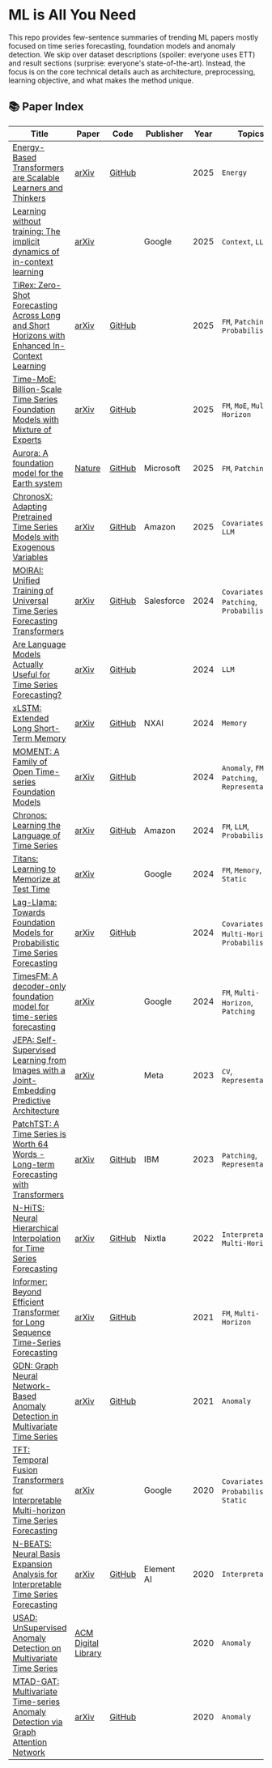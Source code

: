 # ML is All You Need

This repo provides few-sentence summaries of trending ML papers mostly focused on time series forecasting, foundation models and anomaly detection. We skip over dataset descriptions (spoiler: everyone uses ETT) and result sections (surprise: everyone's state-of-the-art). Instead, the focus is on the core technical details auch as architecture, preprocessing, learning objective, and what makes the method unique.

## 📚 Paper Index

| Title | Paper | Code | Publisher | Year | Topics |
|-------|-------|------|-----------|------|--------|
| [Energy-Based Transformers are Scalable Learners and Thinkers](papers/energy-based-transformers-are-scalable-learners-and-thinkers.md) | [arXiv](https://arxiv.org/pdf/2507.02092) | [GitHub](https://github.com/alexiglad/ebt) |   | 2025 | `Energy`
| [Learning without training: The implicit dynamics of in-context learning](papers/learning-without-training-the-implicit-dynamics-of-in-context-learning.md) | [arXiv](https://arxiv.org/pdf/2507.16003) |   | Google | 2025 | `Context`, `LLM`
| [TiRex: Zero-Shot Forecasting Across Long and Short Horizons with Enhanced In-Context Learning](papers/tirex-zero-shot-forecasting-across-long-and-short-horizons-with-enhanced-in-context-learning.md) | [arXiv](https://arxiv.org/pdf/2505.23719) | [GitHub](https://github.com/NX-AI/tirex) |   | 2025 | `FM`, `Patching`, `Probabilistic`
| [Time-MoE: Billion-Scale Time Series Foundation Models with Mixture of Experts](papers/time-moe-billion-scale-time-series-foundation-models-with-mixture-of-experts.md) | [arXiv](https://arxiv.org/pdf/2409.16040) | [GitHub](https://github.com/Time-MoE/Time-MoE) |   | 2025 | `FM`, `MoE`, `Multi-Horizon`
| [Aurora: A foundation model for the Earth system](papers/aurora-a-foundation-model-for-the-earth-system.md) | [Nature](https://www.nature.com/articles/s41586-025-09005-y) | [GitHub](https://github.com/microsoft/aurora) | Microsoft | 2025 | `FM`, `Patching`
| [ChronosX: Adapting Pretrained Time Series Models with Exogenous Variables](papers/chronosx-adapting-pretrained-time-series-models-with-exogenous-variables.md) | [arXiv](https://arxiv.org/pdf/2503.12107) | [GitHub](https://github.com/amazon-science/chronos-forecasting/tree/chronosx) | Amazon | 2025 | `Covariates`, `FM`, `LLM`
| [MOIRAI: Unified Training of Universal Time Series Forecasting Transformers](papers/moirai-unified-training-of-universal-time-series-forecasting-transformers.md) | [arXiv](https://arxiv.org/pdf/2402.02592) | [GitHub](https://github.com/SalesforceAIResearch/uni2ts) | Salesforce | 2024 | `Covariates`, `FM`, `Patching`, `Probabilistic`
| [Are Language Models Actually Useful for Time Series Forecasting?](papers/are-language-models-actually-useful-for-time-series-forecasting.md) | [arXiv](https://arxiv.org/pdf/2406.16964) | [GitHub](https://github.com/BennyTMT/LLMsForTimeSeries) |   | 2024 | `LLM`
| [xLSTM: Extended Long Short-Term Memory](papers/xlstm-extended-long-short-term-memory.md) | [arXiv](https://arxiv.org/pdf/2405.04517) | [GitHub](https://github.com/NX-AI/xlstm) | NXAI | 2024 | `Memory`
| [MOMENT: A Family of Open Time-series Foundation Models](papers/moment-a-family-of-open-time-series-foundation-models.md) | [arXiv](https://arxiv.org/pdf/2402.03885) | [GitHub](https://github.com/moment-timeseries-foundation-model/moment) |   | 2024 | `Anomaly`, `FM`, `Patching`, `Representation`
| [Chronos: Learning the Language of Time Series](papers/chronos-learning-the-language-of-time-series.md) | [arXiv](https://arxiv.org/pdf/2403.07815) | [GitHub](https://github.com/amazon-science/chronos-forecasting) | Amazon | 2024 | `FM`, `LLM`, `Probabilistic`
| [Titans: Learning to Memorize at Test Time](papers/titans-learning-to-memorize-at-test-time.md) | [arXiv](https://arxiv.org/pdf/2501.00663) |   | Google | 2024 | `FM`, `Memory`, `Static`
| [Lag-Llama: Towards Foundation Models for Probabilistic Time Series Forecasting](papers/lag-llama-towards-foundation-models-for-probabilistic-time-series-forecasting.md) | [arXiv](https://arxiv.org/pdf/2310.08278) | [GitHub](https://github.com/time-series-foundation-models/lag-llama) |   | 2024 | `Covariates`, `FM`, `Multi-Horizon`, `Probabilistic`
| [TimesFM: A decoder-only foundation model for time-series forecasting](papers/timesfm-a-decoder-only-foundation-model-for-time-series-forecasting.md) | [arXiv](https://arxiv.org/pdf/2310.10688) |   | Google | 2024 | `FM`, `Multi-Horizon`, `Patching`
| [JEPA: Self-Supervised Learning from Images with a Joint-Embedding Predictive Architecture](papers/jepa-self-supervised-learning-from-images-with-a-joint-embedding-predictive-architecture.md) | [arXiv](https://arxiv.org/pdf/2301.08243) |   | Meta | 2023 | `CV`, `Representation`
| [PatchTST: A Time Series is Worth 64 Words - Long-term Forecasting with Transformers](papers/patchtst-a-time-series-is-worth-64-words-long-term-forecasting-with-transformers.md) | [arXiv](https://arxiv.org/pdf/2211.14730) | [GitHub](https://github.com/yuqinie98/PatchTST) | IBM | 2023 | `Patching`, `Representation`
| [N-HiTS: Neural Hierarchical Interpolation for Time Series Forecasting](papers/n-hits-neural-hierarchical-interpolation-for-time-series-forecasting.md) | [arXiv](https://arxiv.org/pdf/2201.12886) | [GitHub](https://github.com/Nixtla/neuralforecast/blob/main/neuralforecast/models/nhits.py) | Nixtla | 2022 | `Interpretable`, `Multi-Horizon`
| [Informer: Beyond Efficient Transformer for Long Sequence Time-Series Forecasting](papers/informer-beyond-efficient-transformer-for-long-sequence-time-series-forecasting.md) | [arXiv](https://arxiv.org/pdf/2012.07436) | [GitHub](https://github.com/zhouhaoyi/Informer2020) |   | 2021 | `FM`, `Multi-Horizon`
| [GDN: Graph Neural Network-Based Anomaly Detection in Multivariate Time Series](papers/gdn-graph-neural-network-based-anomaly-detection-in-multivariate-time-series.md) | [arXiv](https://arxiv.org/pdf/2106.06947) | [GitHub](https://github.com/d-ailin/GDN) |   | 2021 | `Anomaly`
| [TFT: Temporal Fusion Transformers for Interpretable Multi-horizon Time Series Forecasting](papers/tft-temporal-fusion-transformers-for-interpretable-multi-horizon-time-series-forecasting.md) | [arXiv](https://arxiv.org/pdf/1912.09363) |   | Google | 2020 | `Covariates`, `Probabilistic`, `Static`
| [N-BEATS: Neural Basis Expansion Analysis for Interpretable Time Series Forecasting](papers/n-beats-neural-basis-expansion-analysis-for-interpretable-time-series-forecasting.md) | [arXiv](https://arxiv.org/pdf/1905.10437) | [GitHub](https://github.com/ServiceNow/N-BEATS) | Element AI | 2020 | `Interpretable`
| [USAD: UnSupervised Anomaly Detection on Multivariate Time Series](papers/usad-unsupervised-anomaly-detection-on-multivariate-time-series.md) | [ACM Digital Library](https://dl.acm.org/doi/pdf/10.1145/3394486.3403392) |   |   | 2020 | `Anomaly`
| [MTAD-GAT: Multivariate Time-series Anomaly Detection via Graph Attention Network](papers/mtad-gat-multivariate-time-series-anomaly-detection-via-graph-attention-network.md) | [arXiv](https://arxiv.org/pdf/2009.02040.pdf) | [GitHub](https://github.com/ML4ITS/mtad-gat-pytorch) |   | 2020 | `Anomaly`

